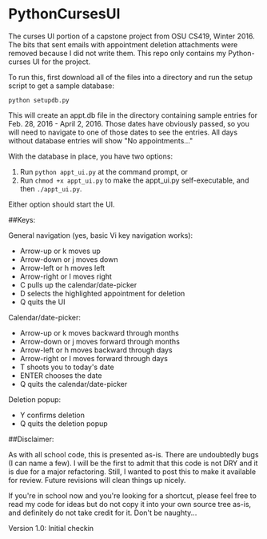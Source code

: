 # PythonCursesUI

The curses UI portion of a capstone project from OSU CS419, Winter 2016.
The bits that sent emails with appointment deletion attachments were
removed because I did not write them. This repo only contains my
Python-curses UI for the project.

To run this, first download all of the files into a directory and run the setup
script to get a sample database:

```
python setupdb.py
```

This will create an appt.db file in the directory containing sample
entries for Feb. 28, 2016 - April 2, 2016. Those dates have obviously
passed, so you will need to navigate to one of those dates to see the
entries. All days without database entries will show "No appointments..."

With the database in place, you have two options:

1. Run ```python appt_ui.py``` at the command prompt, or
2. Run ```chmod +x appt_ui.py``` to make the appt_ui.py self-executable, and then ```./appt_ui.py```.

Either option should start the UI.

##Keys:

General navigation (yes, basic Vi key navigation works):

- Arrow-up or k moves up 
- Arrow-down or j moves down
- Arrow-left or h moves left
- Arrow-right or l moves right
- C pulls up the calendar/date-picker
- D selects the highlighted appointment for deletion
- Q quits the UI

Calendar/date-picker:

- Arrow-up or k moves backward through months
- Arrow-down or j moves forward through months
- Arrow-left or h moves backward through days
- Arrow-right or l moves forward through days
- T shoots you to today's date
- ENTER chooses the date
- Q quits the calendar/date-picker

Deletion popup:

- Y confirms deletion
- Q quits the deletion popup


##Disclaimer:

As with all school code, this is presented as-is. There are undoubtedly
bugs (I can name a few). I will be the first to admit that this code is
not DRY and it is due for a major refactoring. Still, I wanted to post
this to make it available for review. Future revisions will clean things
up nicely.

If you're in school now and you're looking for a shortcut, please feel
free to read my code for ideas but do not copy it into your own source
tree as-is, and definitely do not take credit for it. Don't be naughty...

Version 1.0: Initial checkin
